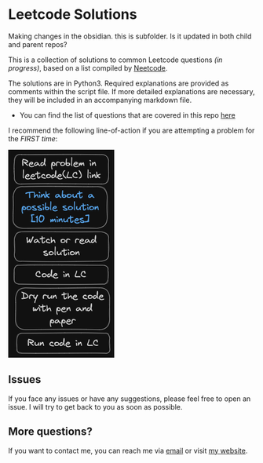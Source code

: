 # Leetcode Solutions

Making changes in the obsidian. this is subfolder. Is it updated in both child and parent repos?


This is a collection of solutions to common Leetcode questions _(in progress)_, based on a list compiled by [Neetcode](https://neetcode.io/practice).

The solutions are in Python3. Required explanations are provided as comments within the script file. If more detailed explanations are necessary, they will be included in an accompanying markdown file.

- You can find the list of questions that are covered in this repo [here](questions_list.md)

I recommend the following line-of-action if you are attempting a problem for the _FIRST time_:

![neetcode-sop](images/neetcode-sop.png)

## Issues
If you face any issues or have any suggestions, please feel free to open an issue. I will try to get back to you as soon as possible.

## More questions?
If you want to contact me, you can reach me via [email](mailto:aksharasoman@gmail.com) or visit [my website](https://aksharasoman.github.io).
